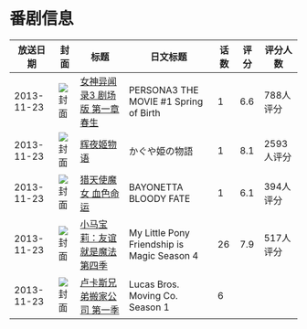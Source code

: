 # 番剧信息

|放送日期|封面|标题|日文标题|话数|评分|评分人数|
|---|---|---|---|---|---|---|
|2013-11-23|![封面](https://lain.bgm.tv/pic/cover/c/c4/78/43404_PZTIA.jpg)|[女神异闻录3 剧场版 第一章 春生](https://bangumi.tv/subject/43404)|PERSONA3 THE MOVIE #1 Spring of Birth|1|6.6|788人评分|
|2013-11-23|![封面](https://lain.bgm.tv/pic/cover/c/8d/ed/56847_Z5GY5.jpg)|[辉夜姬物语](https://bangumi.tv/subject/56847)|かぐや姫の物語|1|8.1|2593人评分|
|2013-11-23|![封面](https://lain.bgm.tv/pic/cover/c/b8/8f/83929_uLJ1E.jpg)|[猎天使魔女 血色命运](https://bangumi.tv/subject/83929)|BAYONETTA BLOODY FATE|1|6.1|394人评分|
|2013-11-23|![封面](https://lain.bgm.tv/pic/cover/c/11/a0/89536_VOtPt.jpg)|[小马宝莉：友谊就是魔法 第四季](https://bangumi.tv/subject/89536)|My Little Pony Friendship is Magic Season 4|26|7.9|517人评分|
|2013-11-23|![封面](https://lain.bgm.tv/pic/cover/c/4b/94/377776_4B42v.jpg)|[卢卡斯兄弟搬家公司 第一季](https://bangumi.tv/subject/377776)|Lucas Bros. Moving Co. Season 1|6|||
